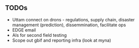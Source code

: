## TODOs

* Uttam connect on drons - regulations, supply chain, disaster management (prediction), dissemmination, facilitate ops 
* EDGE email  
* AIs for second field testing 
* Scope out gbif and reporting infra (look at myna) 
